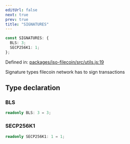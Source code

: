 ```yaml
---
editUrl: false
next: true
prev: true
title: "SIGNATURES"
---
```


```ts
const SIGNATURES: {
  BLS: 3;
  SECP256K1: 1;
};
```

Defined in: [packages/iso-filecoin/src/utils.js:19](https://github.com/hugomrdias/filecoin/blob/main/packages/iso-filecoin/src/utils.js#L19)

Signature types filecoin network has to sign transactions

## Type declaration

### BLS

```ts
readonly BLS: 3 = 3;
```

### SECP256K1

```ts
readonly SECP256K1: 1 = 1;
```

